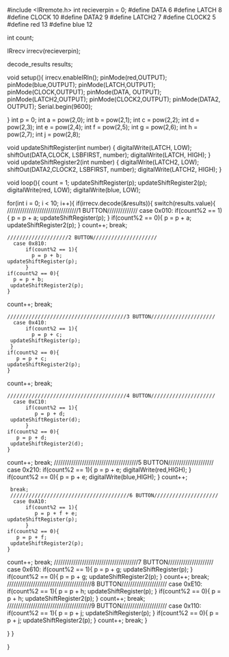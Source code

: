 
#include <IRremote.h>
int recieverpin = 0;
#define DATA 6
#define LATCH 8
#define CLOCK 10
#define DATA2 9
#define LATCH2 7
#define CLOCK2 5
#define red 13
#define blue 12

int count;

IRrecv irrecv(recieverpin);

decode_results results;

void setup(){
    irrecv.enableIRIn();
    pinMode(red,OUTPUT);
    pinMode(blue,OUTPUT);
    pinMode(LATCH,OUTPUT);
    pinMode(CLOCK,OUTPUT);
    pinMode(DATA, OUTPUT);
    pinMode(LATCH2,OUTPUT);
    pinMode(CLOCK2,OUTPUT);
    pinMode(DATA2, OUTPUT);
    Serial.begin(9600);


}
int p = 0;
int a = pow(2,0);
int b = pow(2,1);
int c = pow(2,2);
int d = pow(2,3);
int e = pow(2,4);
int f = pow(2,5);
int g = pow(2,6);
int h = pow(2,7);
int j = pow(2,8);

void updateShiftRegister(int number)
{
digitalWrite(LATCH, LOW);
shiftOut(DATA,CLOCK, LSBFIRST, number);
digitalWrite(LATCH, HIGH);
}
void updateShiftRegister2(int number)
{
digitalWrite(LATCH2, LOW);
shiftOut(DATA2,CLOCK2, LSBFIRST, number);
digitalWrite(LATCH2, HIGH);
} 

void loop(){
  count = 1;
updateShiftRegister(p);
updateShiftRegister2(p);
digitalWrite(red, LOW);
digitalWrite(blue, LOW);
  
  for(int i = 0; i < 10; i++){
  if(irrecv.decode(&results)){ 
    switch(results.value){
      /////////////////////////////////1 BUTTON//////////////
      case 0x010:
      if(count%2 == 1){
      p = p + a;
      updateShiftRegister(p);
      }
    if(count%2 == 0){
      p = p + a;
   updateShiftRegister2(p);
    }
count++;
      break;
      
     
    ////////////////////2 BUTTON/////////////////////
      case 0x810:
          if(count%2 == 1){
            p = p + b;
    updateShiftRegister(p);
          }
    if(count%2 == 0){
      p = p + b;
     updateShiftRegister2(p);
    }
count++;
      break;

    ///////////////////////////////////////3 BUTTON/////////////////////
      case 0x410:
          if(count%2 == 1){
            p = p + c;
     updateShiftRegister(p); 
     }
    if(count%2 == 0){
       p = p + c;
    updateShiftRegister2(p);
    }
count++;
     break; 

    ///////////////////////////////////////4 BUTTON/////////////////////
      case 0xC10:
          if(count%2 == 1){
             p = p + d;
     updateShiftRegister(d);
          }
    if(count%2 == 0){
       p = p + d;
     updateShiftRegister2(d);
    }
count++;
     break;
     ///////////////////////////////////////5 BUTTON/////////////////////
      case 0x210:
          if(count%2 == 1){
             p = p + e;
     digitalWrite(red,HIGH);
          }
    if(count%2 == 0){
       p = p + e;
     digitalWrite(blue,HIGH);
    }
count++;
    
     break;
     ///////////////////////////////////////6 BUTTON/////////////////////
      case 0xA10:
          if(count%2 == 1){
             p = p + f + e;
    updateShiftRegister(p);
          }
    if(count%2 == 0){
       p = p + f;
     updateShiftRegister2(p);
    }
count++;
     break;
    ///////////////////////////////////////7 BUTTON/////////////////////
      case 0x610:
          if(count%2 == 1){
             p = p + g;
     updateShiftRegister(p);
          }
    if(count%2 == 0){
       p = p + g;
     updateShiftRegister2(p);
    }
count++;
     break;
     ///////////////////////////////////////8 BUTTON/////////////////////
      case 0xE10:
          if(count%2 == 1){
             p = p + h;
   updateShiftRegister(p);
          }
    if(count%2 == 0){
       p = p + h;
    updateShiftRegister2(p);
    }
count++;
     break;
     ///////////////////////////////////////9 BUTTON/////////////////////
      case 0x110:      
          if(count%2 == 1){
             p = p + j;
     updateShiftRegister(p);
          }
    if(count%2 == 0){
       p = p + j;
     updateShiftRegister2(p);
    }
count++;
     break;
    }

  }
  }
  

}


